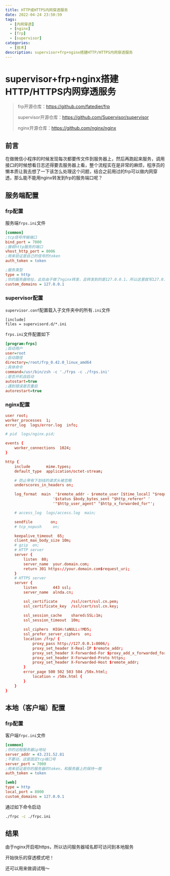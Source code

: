 ```yaml
---
title: HTTP或HTTPS内网穿透服务
date: 2022-04-24 23:50:59
tags:
  - [内网穿透]
  - [nginx]
  - [frp]
  - [supervisor]
categories:
  - [技术]
description: supervisor+frp+nginx搭建HTTP/HTTPS内网穿透服务
---
```

# supervisor+frp+nginx搭建HTTP/HTTPS内网穿透服务

> frp开源仓库：https://github.com/fatedier/frp
>
> supervisor开源仓库：https://github.com/Supervisor/supervisor
>
> nginx开源仓库：https://github.com/nginx/nginx

## 前言

在做微信小程序的时候发现每次都要传文件到服务器上，然后再跑起来服务，调用接口的时候想看日志还得要去服务器上看，整个流程实在是非常的麻烦，程序员的懒本质让我去想了一下该怎么处理这个问题，结合之前用过的frp可以做内网穿透，那么能不能用nginx转发到frp的服务端口呢？

## 服务端配置

### frp配置

服务端`frps.ini`文件

```ini
[common]
;tcp信号传输端口
bind_port = 7000
;接收http服务的端口
vhost_http_port = 8006
;用来验证是自己的信号的token
auth_token = token

;服务类型
type = http
;你的服务器地址，此处由于做了nginx转发，且转发到的是127.0.0.1，所以这里就写127.0.0.1
custom_domains = 127.0.0.1
```

### supervisor配置

`supervisor.conf`配置载入子文件夹中的所有`.ini`文件

```
[include]
files = supervisord.d/*.ini
```

`frps.ini`文件配置如下

```ini
[program:frps]
;启动用户
user=root
;启动路径
directory=/root/frp_0.42.0_linux_amd64
;具体命令
command=/usr/bin/zsh -c './frps -c ./frps.ini'
;是否开机自启动
autostart=true
;遇到错误是否重启
autorestart=true
```

### nginx配置

```conf
user root;
worker_processes  1;
error_log  logs/error.log  info;

# pid  logs/nginx.pid;

events {
    worker_connections  1024;
}

http {
    include       mime.types;
    default_type  application/octet-stream;

    # 防止带有下划线的请求头被忽略
    underscores_in_headers on;

    log_format  main  '$remote_addr - $remote_user [$time_local] "$request" '
                     '$status $body_bytes_sent "$http_referer" '
                     '"$http_user_agent" "$http_x_forwarded_for"';

    # access_log  logs/access.log  main;

    sendfile        on;
    # tcp_nopush     on;

    keepalive_timeout  65;
    client_max_body_size 10m;  
    # gzip  on;
    # HTTP server
    server {
        listen  80;
        server_name  your.domain.com;
        return 301 https://your.domain.com$request_uri;
    }
    # HTTPS server
    server {
        listen       443 ssl;
        server_name  alnda.cn;

        ssl_certificate      /ssl/cert/ssl.cn.pem;
        ssl_certificate_key  /ssl/cert/ssl.cn.key;

        ssl_session_cache    shared:SSL:1m;
        ssl_session_timeout  10m;
    
        ssl_ciphers  HIGH:!aNULL:!MD5;
        ssl_prefer_server_ciphers  on;
        location /frp/ {
            proxy_pass http://127.0.0.1:8006/;
            proxy_set_header X-Real-IP $remote_addr;
            proxy_set_header X-Forwarded-For $proxy_add_x_forwarded_for;
            proxy_set_header X-Forwarded-Proto https;
            proxy_set_header X-Forwarded-Host $remote_addr;
        }
        error_page 500 502 503 504 /50x.html;
            location = /50x.html {
        }
    }
}

```

## 本地（客户端）配置

### frp配置

客户端`frpc.ini`文件

```ini
[common]
;你的远程服务器ip地址
server_addr = 43.231.52.81
;不要动，这是固定tcp端口号
server_port = 7000
;用来验证是你的服务器的token，和服务器上的保持一致
auth_token = token	

[web]
type = http
local_port = 8000
custom_domains = 127.0.0.1
```

通过如下命令启动

```sh
./frpc -c ./frpc.ini
```

## 结果

由于nginx开启啦https，所以访问服务器域名即可访问到本地服务

开始快乐的穿透模式吧！

还可以用来做调试哦～